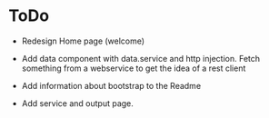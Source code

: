 # ToDo

* Redesign Home page (welcome)
* Add data component with data.service and http injection. Fetch something from a webservice to get the idea of a rest client
* Add information about bootstrap to the Readme

* Add service and output page.
